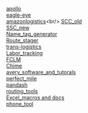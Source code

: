 
[apollo](https://apollo-audit.corp.amazon.com/) <br/>
[eagle-eye](https://eagleeye-na.amazon.com/search)<br/>
[amazonlogistics](https://www.amazonlogistics.com/?)<br/>
[SCC_old](https://logistics.amazon.com/station/dashboard/MainBoard)<br/>
[SSC_new](https://logistics.amazon.com/station/dashboard/overview)<br/>
[Name_tag_generator](https://mastermind.amazon.com/tag_generator/?fc=DYX2)<br/>
[Route_stager](https://route-stager-na.corp.amazon.com/index.html?#/node/DYX2)<br/>
[trans-logistics](https://trans-logistics.amazon.com)<br/>
[Labor_tracking](http://fcmenu-iad-regionalized.corp.amazon.com/DYX2/laborTrackingKiosk)<br/>
[FCLM](https://fclm-portal.amazon.com/?warehouseId=DYX2)<br/>
[Chime](https://app.chime.aws/)<br/>
[avery_software_and_tutorals](https://drive.corp.amazon.com/folders/AMZL%20OpsTech/Avery%20Software)<br/>
[perfect_mile](https://perfectmile-na.amazon.com/)<br/>
[pandash](https://pandash.amazon.com/)<br/>
[routing_tools](https://routingtools-na.amazon.com/clusterTransfer.jsp)<br/>
[Excel_macros and docs](https://drive.corp.amazon.com/personal/pascarma/QA)<br/>
[phone_tool](https://phonetool.amazon.com)<br/>
